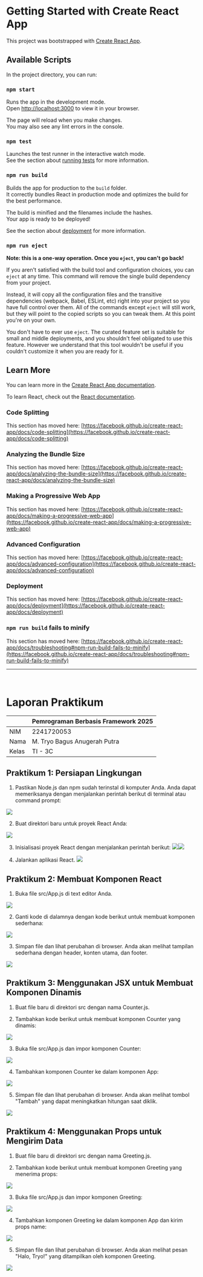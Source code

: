 # Getting Started with Create React App

This project was bootstrapped with [Create React App](https://github.com/facebook/create-react-app).

## Available Scripts

In the project directory, you can run:

### `npm start`

Runs the app in the development mode.\
Open [http://localhost:3000](http://localhost:3000) to view it in your browser.

The page will reload when you make changes.\
You may also see any lint errors in the console.

### `npm test`

Launches the test runner in the interactive watch mode.\
See the section about [running tests](https://facebook.github.io/create-react-app/docs/running-tests) for more information.

### `npm run build`

Builds the app for production to the `build` folder.\
It correctly bundles React in production mode and optimizes the build for the best performance.

The build is minified and the filenames include the hashes.\
Your app is ready to be deployed!

See the section about [deployment](https://facebook.github.io/create-react-app/docs/deployment) for more information.

### `npm run eject`

**Note: this is a one-way operation. Once you `eject`, you can't go back!**

If you aren't satisfied with the build tool and configuration choices, you can `eject` at any time. This command will remove the single build dependency from your project.

Instead, it will copy all the configuration files and the transitive dependencies (webpack, Babel, ESLint, etc) right into your project so you have full control over them. All of the commands except `eject` will still work, but they will point to the copied scripts so you can tweak them. At this point you're on your own.

You don't have to ever use `eject`. The curated feature set is suitable for small and middle deployments, and you shouldn't feel obligated to use this feature. However we understand that this tool wouldn't be useful if you couldn't customize it when you are ready for it.

## Learn More

You can learn more in the [Create React App documentation](https://facebook.github.io/create-react-app/docs/getting-started).

To learn React, check out the [React documentation](https://reactjs.org/).

### Code Splitting

This section has moved here: [https://facebook.github.io/create-react-app/docs/code-splitting](https://facebook.github.io/create-react-app/docs/code-splitting)

### Analyzing the Bundle Size

This section has moved here: [https://facebook.github.io/create-react-app/docs/analyzing-the-bundle-size](https://facebook.github.io/create-react-app/docs/analyzing-the-bundle-size)

### Making a Progressive Web App

This section has moved here: [https://facebook.github.io/create-react-app/docs/making-a-progressive-web-app](https://facebook.github.io/create-react-app/docs/making-a-progressive-web-app)

### Advanced Configuration

This section has moved here: [https://facebook.github.io/create-react-app/docs/advanced-configuration](https://facebook.github.io/create-react-app/docs/advanced-configuration)

### Deployment

This section has moved here: [https://facebook.github.io/create-react-app/docs/deployment](https://facebook.github.io/create-react-app/docs/deployment)

### `npm run build` fails to minify

This section has moved here: [https://facebook.github.io/create-react-app/docs/troubleshooting#npm-run-build-fails-to-minify](https://facebook.github.io/create-react-app/docs/troubleshooting#npm-run-build-fails-to-minify)


---

<br>

# Laporan Praktikum

|       | Pemrograman Berbasis Framework 2025 |
| ----- | ----------------------------------- |
| NIM   | 2241720053                          |
| Nama  | M. Tryo Bagus Anugerah Putra        |
| Kelas | TI - 3C                             |

## Praktikum 1: Persiapan Lingkungan 

1. Pastikan Node.js dan npm sudah terinstal di komputer Anda. Anda dapat memeriksanya dengan menjalankan perintah berikut di terminal atau command prompt: 
<img src="assets/images/1.1.png">

2. Buat direktori baru untuk proyek React Anda: 
<img src="assets/images/1.2.png">

3. Inisialisasi proyek React dengan menjalankan perintah berikut: 
<img src="assets/images/1.3.png"><img src="assets/images/1.4.png">

4. Jalankan aplikasi React. <img src="assets/images/1.5.png">


## Praktikum 2: Membuat Komponen React

1. Buka file src/App.js di text editor Anda.
<img src="assets/images/2.1.png">

2. Ganti kode di dalamnya dengan kode berikut untuk membuat komponen sederhana:
<img src="assets/images/2.2.png">

3. Simpan file dan lihat perubahan di browser. Anda akan melihat tampilan sederhana dengan header, konten utama, dan footer.
<img src="assets/images/2.3.png">


## Praktikum 3: Menggunakan JSX untuk Membuat Komponen Dinamis 

1. Buat file baru di direktori src dengan nama Counter.js. 

2. Tambahkan kode berikut untuk membuat komponen Counter yang dinamis:
<img src="assets/images/3.1.png">

3. Buka file src/App.js dan impor komponen Counter:
<img src="assets/images/3.2.png">

4. Tambahkan komponen Counter ke dalam komponen App:
<img src="assets/images/3.3.png">

5. Simpan file dan lihat perubahan di browser. Anda akan melihat tombol "Tambah" yang dapat meningkatkan hitungan saat diklik.
<img src="assets/images/3.4.gif">


## Praktikum 4: Menggunakan Props untuk Mengirim Data

1. Buat file baru di direktori src dengan nama Greeting.js. 

2. Tambahkan kode berikut untuk membuat komponen Greeting yang menerima props:
<img src="assets/images/4.1.png">

3. Buka file src/App.js dan impor komponen Greeting:
<img src="assets/images/4.2.png">

4. Tambahkan komponen Greeting ke dalam komponen App dan kirim props name:
<img src="assets/images/4.3.png">

5. Simpan file dan lihat perubahan di browser. Anda akan melihat pesan "Halo, Tryo!" yang ditampilkan oleh komponen Greeting.
<img src="assets/images/4.4.png">